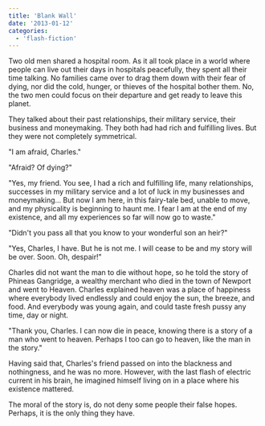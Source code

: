 ```yaml
---
title: 'Blank Wall'
date: '2013-01-12'
categories:
  - 'flash-fiction'
---
```


Two old men shared a hospital room. As it all took place in a world where people
can live out their days in hospitals peacefully, they spent all their time
talking. No families came over to drag them down with their fear of dying, nor
did the cold, hunger, or thieves of the hospital bother them. No, the two men
could focus on their departure and get ready to leave this planet.

<!-- truncate -->

They talked about their past relationships, their military service, their
business and moneymaking. They both had had rich and fulfilling lives. But they
were not completely symmetrical.

"I am afraid, Charles."

"Afraid? Of dying?"

"Yes, my friend. You see, I had a rich and fulfilling life, many relationships,
successes in my military service and a lot of luck in my businesses and
moneymaking... But now I am here, in this fairy-tale bed, unable to move, and my
physicality is beginning to haunt me. I fear I am at the end of my existence,
and all my experiences so far will now go to waste."

"Didn't you pass all that you know to your wonderful son an heir?"

"Yes, Charles, I have. But he is not me. I will cease to be and my story will be
over. Soon. Oh, despair!"

Charles did not want the man to die without hope, so he told the story of
Phineas Gangridge, a wealthy merchant who died in the town of Newport and went
to Heaven. Charles explained heaven was a place of happiness where everybody
lived endlessly and could enjoy the sun, the breeze, and food. And everybody was
young again, and could taste fresh pussy any time, day or night.

"Thank you, Charles. I can now die in peace, knowing there is a story of a man
who went to heaven. Perhaps I too can go to heaven, like the man in the story."

Having said that, Charles's friend passed on into the blackness and nothingness,
and he was no more. However, with the last flash of electric current in his
brain, he imagined himself living on in a place where his existence mattered.

The moral of the story is, do not deny some people their false hopes. Perhaps,
it is the only thing they have.
